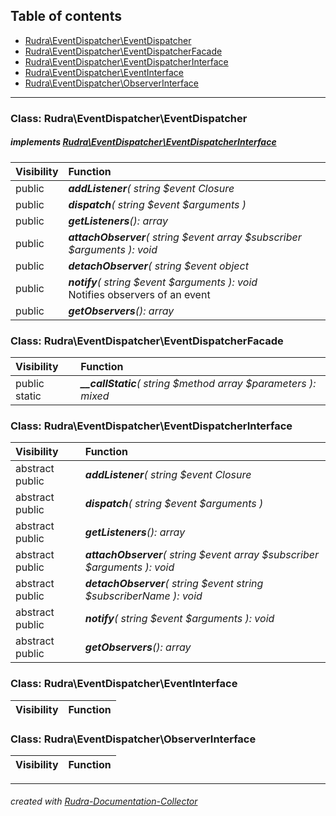 ## Table of contents
- [Rudra\EventDispatcher\EventDispatcher](#rudra_eventdispatcher_eventdispatcher)
- [Rudra\EventDispatcher\EventDispatcherFacade](#rudra_eventdispatcher_eventdispatcherfacade)
- [Rudra\EventDispatcher\EventDispatcherInterface](#rudra_eventdispatcher_eventdispatcherinterface)
- [Rudra\EventDispatcher\EventInterface](#rudra_eventdispatcher_eventinterface)
- [Rudra\EventDispatcher\ObserverInterface](#rudra_eventdispatcher_observerinterface)
<hr>

<a id="rudra_eventdispatcher_eventdispatcher"></a>

### Class: Rudra\EventDispatcher\EventDispatcher
##### implements [Rudra\EventDispatcher\EventDispatcherInterface](#rudra_eventdispatcher_eventdispatcherinterface)
| Visibility | Function |
|:-----------|:---------|
|public|<em><strong>addListener</strong>( string $event  Closure|array $listener   $arguments ): void</em><br>|
|public|<em><strong>dispatch</strong>( string $event   $arguments )</em><br>|
|public|<em><strong>getListeners</strong>(): array</em><br>|
|public|<em><strong>attachObserver</strong>( string $event  array $subscriber   $arguments ): void</em><br>|
|public|<em><strong>detachObserver</strong>( string $event  object|string $subscriber ): void</em><br>|
|public|<em><strong>notify</strong>( string $event   $arguments ): void</em><br>Notifies observers of an event|
|public|<em><strong>getObservers</strong>(): array</em><br>|


<a id="rudra_eventdispatcher_eventdispatcherfacade"></a>

### Class: Rudra\EventDispatcher\EventDispatcherFacade
| Visibility | Function |
|:-----------|:---------|
|public static|<em><strong>__callStatic</strong>( string $method  array $parameters ): mixed</em><br>|


<a id="rudra_eventdispatcher_eventdispatcherinterface"></a>

### Class: Rudra\EventDispatcher\EventDispatcherInterface
| Visibility | Function |
|:-----------|:---------|
|abstract public|<em><strong>addListener</strong>( string $event  Closure|array $listener   $arguments ): void</em><br>|
|abstract public|<em><strong>dispatch</strong>( string $event   $arguments )</em><br>|
|abstract public|<em><strong>getListeners</strong>(): array</em><br>|
|abstract public|<em><strong>attachObserver</strong>( string $event  array $subscriber   $arguments ): void</em><br>|
|abstract public|<em><strong>detachObserver</strong>( string $event  string $subscriberName ): void</em><br>|
|abstract public|<em><strong>notify</strong>( string $event   $arguments ): void</em><br>|
|abstract public|<em><strong>getObservers</strong>(): array</em><br>|


<a id="rudra_eventdispatcher_eventinterface"></a>

### Class: Rudra\EventDispatcher\EventInterface
| Visibility | Function |
|:-----------|:---------|


<a id="rudra_eventdispatcher_observerinterface"></a>

### Class: Rudra\EventDispatcher\ObserverInterface
| Visibility | Function |
|:-----------|:---------|
<hr>

###### created with [Rudra-Documentation-Collector](#https://github.com/Jagepard/Rudra-Documentation-Collector)
